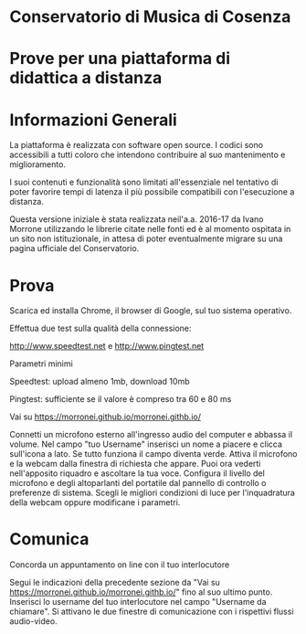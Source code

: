 # Conservatorio di Musica di Cosenza
# Prove per una piattaforma di didattica a distanza 

##

# Informazioni Generali

La piattaforma è realizzata con software open source. I codici sono accessibili a tutti coloro che intendono contribuire al suo mantenimento e miglioramento.

I suoi contenuti e funzionalità sono limitati all'essenziale nel tentativo di poter favorire tempi di latenza il più possibile compatibili con l'esecuzione a distanza.   

Questa versione iniziale è stata realizzata neil'a.a. 2016-17 da Ivano Morrone utilizzando le librerie citate nelle fonti ed è al momento ospitata in un sito non istituzionale, in attesa di poter eventualmente migrare su una pagina ufficiale del Conservatorio.


# Prova

Scarica ed installa Chrome, il browser di Google, sul tuo sistema operativo.

Effettua due test sulla qualità della connessione: 

http://www.speedtest.net
e
http://www.pingtest.net 
 
Parametri minimi

Speedtest:
upload almeno 1mb, download 10mb
 
Pingtest:
sufficiente se il valore è compreso tra 60 e 80 ms

Vai su https://morronei.github.io/morronei.githb.io/

Connetti un microfono esterno all'ingresso audio del computer e abbassa il volume.
Nel campo "tuo Username" inserisci un nome a piacere e clicca sull'icona a lato. Se tutto funziona il campo diventa verde. Attiva il microfono e la webcam dalla finestra di richiesta che appare. Puoi ora vederti nell'apposito riquadro e ascoltare la
tua voce. Configura il livello del microfono e degli altoparlanti del portatile dal pannello di controllo o preferenze di sistema. Scegli le migliori condizioni di luce per l'inquadratura della webcam oppure modificane i parametri.


# Comunica

Concorda un appuntamento on line con il tuo interlocutore

Segui le indicazioni della precedente sezione da "Vai su https://morronei.github.io/morronei.githb.io/" fino al suo ultimo punto. Inserisci lo username del tuo interlocutore nel campo "Username da chiamare". Si attivano le due finestre di comunicazione con i rispettivi flussi audio-video.




